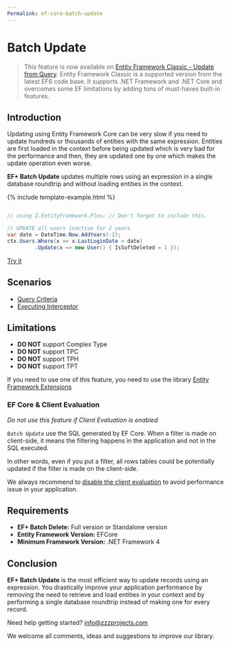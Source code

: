 ```yaml
---
Permalink: ef-core-batch-update
---
```


# Batch Update

> This feature is now available on [Entity Framework Classic - Update from Query](http://entityframework-classic.net/update-from-query). Entity Framework Classic is a supported version from the latest EF6 code base. It supports .NET Framework and .NET Core and overcomes some EF limitations by adding tons of must-haves built-in features.

## Introduction

Updating using Entity Framework Core can be very slow if you need to update hundreds or thousands of entities with the same expression. Entities are first loaded in the context before being updated which is very bad for the performance and then, they are updated one by one which makes the update operation even worse.

**EF+ Batch Update** updates multiple rows using an expression in a single database roundtrip and without loading entities in the context.

{% include template-example.html %} 
```csharp

// using Z.EntityFramework.Plus; // Don't forget to include this.

// UPDATE all users inactive for 2 years
var date = DateTime.Now.AddYears(-2);
ctx.Users.Where(x => x.LastLoginDate < date)
         .Update(x => new User() { IsSoftDeleted = 1 });

```
[Try it](https://dotnetfiddle.net/0CBNK1)

## Scenarios

 - [Query Criteria](scenarios/ef-core-batch-update-query-criteria.md)
 - [Executing Interceptor](scenarios/ef-core-batch-update-executing-interceptor.md)
 
## Limitations

 - **DO NOT** support Complex Type
 - **DO NOT** support TPC
 - **DO NOT** support TPH
 - **DO NOT** support TPT
 
  If you need to use one of this feature, you need to use the library [Entity Framework Extensions](https://entityframework-extensions.net/)
  
 ### EF Core & Client Evaluation
 
  _Do not use this feature if Client Evaluation is enabled_
  
`Batch Update` use the SQL generated by EF Core. When a filter is made on client-side, it means the filtering happens in the application and not in the SQL executed.

In other words, even if you put a filter, all rows tables could be potentially updated if the filter is made on the client-side.

We always recommend to [disable the client evaluation](https://docs.microsoft.com/en-us/ef/core/querying/client-eval#optional-behavior-throw-an-exception-for-client-evaluation) to avoid performance issue in your application.


## Requirements

- **EF+ Batch Delete:** Full version or Standalone version
- **Entity Framework Version:** EFCore
- **Minimum Framework Version:** .NET Framework 4

## Conclusion

**EF+ Batch Update** is the most efficient way to update records using an expression. You drastically improve your application performance by removing the need to retrieve and load entities in your context and by performing a single database roundtrip instead of making one for every record.

Need help getting started? [info@zzzprojects.com](mailto:info@zzzprojects.com)

We welcome all comments, ideas and suggestions to improve our library.
